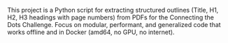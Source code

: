 <!-- Use this file to provide workspace-specific custom instructions to Copilot. For more details, visit https://code.visualstudio.com/docs/copilot/copilot-customization#_use-a-githubcopilotinstructionsmd-file -->

This project is a Python script for extracting structured outlines (Title, H1, H2, H3 headings with page numbers) from PDFs for the Connecting the Dots Challenge. Focus on modular, performant, and generalized code that works offline and in Docker (amd64, no GPU, no internet).
